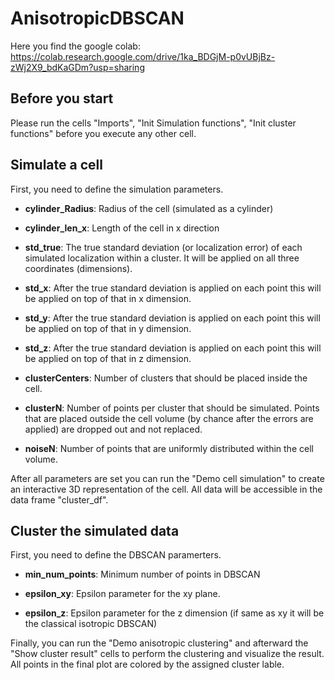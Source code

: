 # AnisotropicDBSCAN

Here you find the google colab: https://colab.research.google.com/drive/1ka_BDGjM-p0vUBjBz-zWj2X9_bdKaGDm?usp=sharing

## Before you start 
Please run the cells "Imports", "Init Simulation functions", "Init cluster functions" before you execute any other cell. 

## Simulate a cell 
First, you need to define the simulation parameters. 
- **cylinder_Radius**: Radius of the cell (simulated as a cylinder) 

- **cylinder_len_x**: Length of the cell in x direction 

- **std_true**: The true standard deviation (or localization error) of each simulated localization      within a cluster. It will be applied on all three coordinates (dimensions). 

- **std_x**: After the true standard deviation is applied on each point this will be applied on top of that in x dimension.
  
- **std_y**: After the true standard deviation is applied on each point this will be applied on top of that in y dimension.

- **std_z**: After the true standard deviation is applied on each point this will be applied on top of that in z dimension.

- **clusterCenters**: Number of clusters that should be placed inside the cell.

- **clusterN**: Number of points per cluster that should be simulated. Points that are placed outside the cell volume (by chance after the errors are applied) are dropped out and not replaced.

- **noiseN**: Number of points that are uniformly distributed within the cell volume.

After all parameters are set you can run the "Demo cell simulation" to create an interactive 3D representation of the cell. All data will be accessible in the data frame "cluster_df".

## Cluster the simulated data 

First, you need to define the DBSCAN paramerters.

- **min_num_points**: Minimum number of points in DBSCAN

- **epsilon_xy**: Epsilon parameter for the xy plane.

- **epsilon_z**: Epsilon parameter for the z dimension (if same as xy it will be the classical isotropic DBSCAN)

Finally, you can run the "Demo anisotropic clustering" and afterward the "Show cluster result" cells to perform the clustering and visualize the result. All points in the final plot are colored by the assigned cluster lable. 
 

